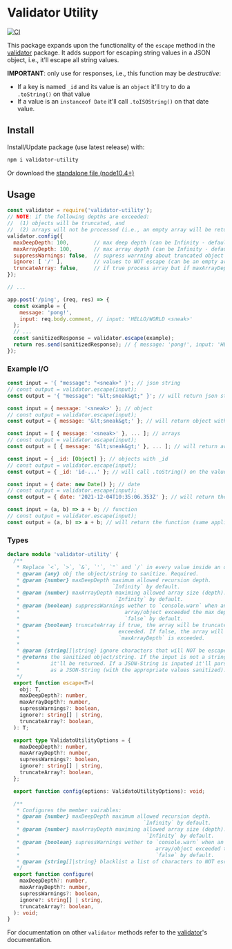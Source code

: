 # Validator Utility

[![CI](https://circleci.com/gh/DustinDiazLopez/validator-utility.svg?style=svg)](https://circleci.com/gh/DustinDiazLopez/validator-utility)

This package expands upon the functionality of the `escape` method in the [validator](https://www.npmjs.com/package/validator) package. It adds support for escaping string values in a JSON object, i.e., it'll escape all string values.

**IMPORTANT**: only use for responses, i.e., this function may be *destructive*:

- If a key is named `_id` and its value is an `object` it'll try to do a `.toString()` on that value
- If a value is an `instanceof Date` it'll call `.toISOString()` on that date value.

## Install

Install/Update package (use latest release) with:

```bash
npm i validator-utility
```

Or download the [standalone file (node10.4+)](./build/node/10.4/validatorUtility.js)

## Usage

```js
const validator = require('validator-utility');
// NOTE: if the following depths are exceeded:
//  (1) objects will be truncated, and 
//  (2) arrays will not be processed (i.e., an empty array will be returned -- unless `truncateArray` is set to true).
validator.config({
  maxDeepDepth: 100,        // max deep depth (can be Infinity - default)
  maxArrayDepth: 100,       // max array depth (can be Infinity - default)
  suppressWarnings: false,  // supress warrning about truncated object or unprocessed arrays (false - default)
  ignore: [ '/' ],          // values to NOT escape (can be an empty array - default)
  truncateArray: false,     // if true process array but if maxArrayDepth is exceeded truncate (if set to false the array WILL NOT be processed - default)
});

// ...

app.post('/ping', (req, res) => {
  const example = {
    message: 'pong!',
    input: req.body.comment, // input: 'HELLO/WORLD <sneak>'
  };
  // ...
  const sanitizedResponse = validator.escape(example);
  return res.send(sanitizedResponse); // { message: 'pong!', input: 'HELLO/WORLD &lt;sneak&gt;'}
});
```

### Example I/O

```js
const input = '{ "message": "<sneak>" }'; // json string
// const output = validator.escape(input);
const output = '{ "message": "&lt;sneak&gt;" }'; // will return json string with appropriate values sanitized
```

```js
const input = { message: '<sneak>' }; // object
// const output = validator.escape(input);
const output = { message: '&lt;sneak&gt;' }; // will return object with appropriate values sanitized
```

```js
const input = [ { message: '<sneak>' }, ... ]; // arrays
// const output = validator.escape(input);
const output = [ { message: '&lt;sneak&gt;' }, ... ]; // will return array with appropriate values sanitized
```

```js
const input = { _id: [Object] }; // objects with _id
// const output = validator.escape(input);
const output = { _id: 'id-...' }; // will call .toString() on the value of _id
```

```js
const input = { date: new Date() }; // date
// const output = validator.escape(input);
const output = { date: '2021-12-04T10:35:06.353Z' }; // will return the date as an ISO string
```

```js
const input = (a, b) => a + b; // function
// const output = validator.escape(input);
const output = (a, b) => a + b; // will return the function (same applies for things that are not objects or strings)
```

### Types

```ts
declare module 'validator-utility' {
  /**
   * Replace `<`, `>`, `&`, `'`, `"` and `/` in every value inside an object
   * @param {any} obj the object/string to sanitize. Required.
   * @param {number} maxDeepDepth maximum allowed recursion depth.
   *                              `Infinity` by default.
   * @param {number} maxArrayDepth maximing allowed array size (depth).
   *                               `Infinity` by default.
   * @param {boolean} suppressWarnings wether to `console.warn` when an
   *                                  array/object exceeded the max depth.
   *                                  `false` by default.
   * @param {boolean} truncateArray if true, the array will be truncated if `maxArrayDepth` is
   *                                exceeded. If false, the array will not be processed if
   *                                `maxArrayDepth` is exceeded.
   *
   * @param {string[]|string} ignore characters that will NOT be escaped.
   * @returns the sanitized object/string. If the input is not a string or an object
   *          it'll be returned. If a JSON-String is inputed it'll parse it and return it back
   *          as a JSON-String (with the appropriate values sanitized).
   */
  export function escape<T>(
    obj: T,
    maxDeepDepth?: number,
    maxArrayDepth?: number,
    supressWarnings?: boolean,
    ignore?: string[] | string,
    truncateArray?: boolean,
  ): T;

  export type ValidatoUtilityOptions = {
    maxDeepDepth?: number,
    maxArrayDepth?: number,
    supressWarnings?: boolean,
    ignore?: string[] | string,
    truncateArray?: boolean,
  };

  export function config(options: ValidatoUtilityOptions): void;

  /**
   * Configures the member vairables:
   * @param {number} maxDeepDepth maximum allowed recursion depth.
   *                                        `Infinity` by default.
   * @param {number} maxArrayDepth maximing allowed array size (depth).
   *                                         `Infinity` by default.
   * @param {boolean} supressWarnings wether to `console.warn` when an
   *                                            array/object exceeded the max depth.
   *                                            `false` by default.
   * @param {string[]|string} blacklist a list of characters to NOT escape.
   */
  export function configure(
    maxDeepDepth?: number,
    maxArrayDepth?: number,
    supressWarnings?: boolean,
    ignore?: string[] | string,
    truncateArray?: boolean,
  ): void;
}

```

For documentation on other `validator` methods refer to the [validator](https://www.npmjs.com/package/validator)'s documentation.
